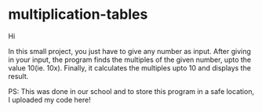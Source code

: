 # multiplication-tables

Hi

In this small project, you just have to give any number as input. After giving in your input, the program finds the multiples of the given number, upto the value 10(ie. 10x). Finally, it calculates the multiples upto 10 and displays the result.

PS: This was done in our school and to store this program in a safe location, I uploaded my code here!
